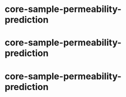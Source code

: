 # core-sample-permeability-prediction
# core-sample-permeability-prediction
# core-sample-permeability-prediction
